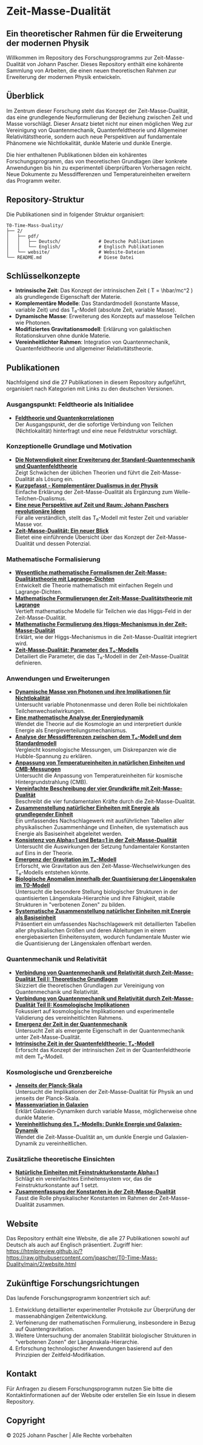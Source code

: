 # Zeit-Masse-Dualität

## Ein theoretischer Rahmen für die Erweiterung der modernen Physik

Willkommen im Repository des Forschungsprogramms zur Zeit-Masse-Dualität von Johann Pascher. Dieses Repository enthält eine kohärente Sammlung von Arbeiten, die einen neuen theoretischen Rahmen zur Erweiterung der modernen Physik entwickeln.

## Überblick

Im Zentrum dieser Forschung steht das Konzept der Zeit-Masse-Dualität, das eine grundlegende Neuformulierung der Beziehung zwischen Zeit und Masse vorschlägt. Dieser Ansatz bietet nicht nur einen möglichen Weg zur Vereinigung von Quantenmechanik, Quantenfeldtheorie und Allgemeiner Relativitätstheorie, sondern auch neue Perspektiven auf fundamentale Phänomene wie Nichtlokalität, dunkle Materie und dunkle Energie.

Die hier enthaltenen Publikationen bilden ein kohärentes Forschungsprogramm, das von theoretischen Grundlagen über konkrete Anwendungen bis hin zu experimentell überprüfbaren Vorhersagen reicht. Neue Dokumente zu Messdifferenzen und Temperatureinheiten erweitern das Programm weiter.

## Repository-Struktur

Die Publikationen sind in folgender Struktur organisiert:
```
T0-Time-Mass-Duality/
├── 2/
│   ├── pdf/
│   │   ├── Deutsch/              # Deutsche Publikationen
│   │   └── English/              # Englisch Publikationen
│   └── website/                  # Website-Dateien
└── README.md                     # Diese Datei
```


## Schlüsselkonzepte

- **Intrinsische Zeit**: Das Konzept der intrinsischen Zeit \( T = \hbar/mc^2 \) als grundlegende Eigenschaft der Materie.
- **Komplementäre Modelle**: Das Standardmodell (konstante Masse, variable Zeit) und das T₀-Modell (absolute Zeit, variable Masse).
- **Dynamische Masse**: Erweiterung des Konzepts auf masselose Teilchen wie Photonen.
- **Modifiziertes Gravitationsmodell**: Erklärung von galaktischen Rotationskurven ohne dunkle Materie.
- **Vereinheitlichter Rahmen**: Integration von Quantenmechanik, Quantenfeldtheorie und allgemeiner Relativitätstheorie.

## Publikationen

Nachfolgend sind die 27 Publikationen in diesem Repository aufgeführt, organisiert nach Kategorien mit Links zu den deutschen Versionen.

### Ausgangspunkt: Feldtheorie als Initialidee

- **[Feldtheorie und Quantenkorrelationen](https://github.com/jpascher/T0-Time-Mass-Duality/blob/main/2/pdf/Deutsch/FeldtheorieQuanten.pdf)**  
  Der Ausgangspunkt, der die sofortige Verbindung von Teilchen (Nichtlokalität) hinterfragt und eine neue Feldstruktur vorschlägt.

### Konzeptionelle Grundlage und Motivation

- **[Die Notwendigkeit einer Erweiterung der Standard-Quantenmechanik und Quantenfeldtheorie](https://github.com/jpascher/T0-Time-Mass-Duality/blob/main/2/pdf/Deutsch/NotwendigkeitQMErweiterung.pdf)**  
  Zeigt Schwächen der üblichen Theorien und führt die Zeit-Masse-Dualität als Lösung ein.
- **[Kurzgefasst - Komplementärer Dualismus in der Physik](https://github.com/jpascher/T0-Time-Mass-Duality/blob/main/2/pdf/Deutsch/KurzKomplementDualPhysik.pdf)**  
  Einfache Erklärung der Zeit-Masse-Dualität als Ergänzung zum Welle-Teilchen-Dualismus.
- **[Eine neue Perspektive auf Zeit und Raum: Johann Paschers revolutionäre Ideen](https://github.com/jpascher/T0-Time-Mass-Duality/blob/main/2/pdf/Deutsch/ZeitRaumPascher.pdf)**  
  Für alle verständlich, stellt das T₀-Modell mit fester Zeit und variabler Masse vor.
- **[Zeit-Masse-Dualität: Ein neuer Blick](https://github.com/jpascher/T0-Time-Mass-Duality/blob/main/2/pdf/Deutsch/ZeitMasseNeuerBlick.pdf)**  
  Bietet eine einführende Übersicht über das Konzept der Zeit-Masse-Dualität und dessen Potenzial.

### Mathematische Formalisierung

- **[Wesentliche mathematische Formalismen der Zeit-Masse-Dualitätstheorie mit Lagrange-Dichten](https://github.com/jpascher/T0-Time-Mass-Duality/blob/main/2/pdf/Deutsch/MathZeitMasseLagrangeDicht.pdf)**  
  Entwickelt die Theorie mathematisch mit einfachen Regeln und Lagrange-Dichten.
- **[Mathematische Formulierungen der Zeit-Masse-Dualitätstheorie mit Lagrange](https://github.com/jpascher/T0-Time-Mass-Duality/blob/main/2/pdf/Deutsch/MathZeitMasseLagrange.pdf)**  
  Vertieft mathematische Modelle für Teilchen wie das Higgs-Feld in der Zeit-Masse-Dualität.
- **[Mathematische Formulierung des Higgs-Mechanismus in der Zeit-Masse-Dualität](https://github.com/jpascher/T0-Time-Mass-Duality/blob/main/2/pdf/Deutsch/MathHiggsZeitMasse.pdf)**  
  Erklärt, wie der Higgs-Mechanismus in die Zeit-Masse-Dualität integriert wird.
- **[Zeit-Masse-Dualität: Parameter des T₀-Modells](https://github.com/jpascher/T0-Time-Mass-Duality/blob/main/2/pdf/Deutsch/ZeitMasseT0Params.pdf)**  
  Detailiert die Parameter, die das T₀-Modell in der Zeit-Masse-Dualität definieren.

### Anwendungen und Erweiterungen

- **[Dynamische Masse von Photonen und ihre Implikationen für Nichtlokalität](https://github.com/jpascher/T0-Time-Mass-Duality/blob/main/2/pdf/Deutsch/DynMassePhotonenNichtlokal.pdf)**  
  Untersucht variable Photonenmasse und deren Rolle bei nichtlokalen Teilchenwechselwirkungen.
- **[Eine mathematische Analyse der Energiedynamik](https://github.com/jpascher/T0-Time-Mass-Duality/blob/main/2/pdf/Deutsch/MathEnergiedynamik.pdf)**  
  Wendet die Theorie auf die Kosmologie an und interpretiert dunkle Energie als Energieverteilungsmechanismus.
- **[Analyse der Messdifferenzen zwischen dem T₀-Modell und dem Standardmodell](https://github.com/jpascher/T0-Time-Mass-Duality/blob/main/2/pdf/Deutsch/MessdifferenzenT0Standard.pdf)**  
  Vergleicht kosmologische Messungen, um Diskrepanzen wie die Hubble-Spannung zu erklären.
- **[Anpassung von Temperatureinheiten in natürlichen Einheiten und CMB-Messungen](https://github.com/jpascher/T0-Time-Mass-Duality/blob/main/2/pdf/Deutsch/TempEinheitenCMB.pdf)**  
  Untersucht die Anpassung von Temperatureinheiten für kosmische Hintergrundstrahlung (CMB).
- **[Vereinfachte Beschreibung der vier Grundkräfte mit Zeit-Masse-Dualität](https://github.com/jpascher/T0-Time-Mass-Duality/blob/main/2/pdf/Deutsch/VierKraefteZeitMasse.pdf)**  
  Beschreibt die vier fundamentalen Kräfte durch die Zeit-Masse-Dualität.
- **[Zusammenstellung natürlicher Einheiten mit Energie als grundlegender Einheit](https://github.com/jpascher/T0-Time-Mass-Duality/blob/main/2/pdf/Deutsch/NatEinheitenSystematik.pdf)**  
  Ein umfassendes Nachschlagewerk mit ausführlichen Tabellen aller physikalischen Zusammenhänge und Einheiten, die systematisch aus Energie als Basiseinheit abgeleitet werden.
- **[Konsistenz von Alpha=1 und Beta=1 in der Zeit-Masse-Dualität](https://github.com/jpascher/T0-Time-Mass-Duality/blob/main/2/pdf/Deutsch/Alpha1Beta1Konsistenz.pdf)**  
  Untersucht die Auswirkungen der Setzung fundamentaler Konstanten auf Eins in der Theorie.
- **[Emergenz der Gravitation im T₀-Modell](https://github.com/jpascher/T0-Time-Mass-Duality/blob/main/2/pdf/Deutsch/EmergentGravT0.pdf)**  
  Erforscht, wie Gravitation aus den Zeit-Masse-Wechselwirkungen des T₀-Modells entstehen könnte.
- **[Biologische Anomalien innerhalb der Quantisierung der Längenskalen im T0-Modell](https://github.com/jpascher/T0-Time-Mass-Duality/blob/main/2/pdf/Deutsch/BiologischeSysteme.pdf)**  
  Untersucht die besondere Stellung biologischer Strukturen in der quantisierten Längenskala-Hierarchie und ihre Fähigkeit, stabile Strukturen in "verbotenen Zonen" zu bilden.
- **[Systematische Zusammenstellung natürlicher Einheiten mit Energie als Basiseinheit](https://github.com/jpascher/T0-Time-Mass-Duality/blob/main/2/pdf/Deutsch/NatEinheitenSystematik.pdf)**  
  Präsentiert ein umfassendes Nachschlagewerk mit detaillierten Tabellen aller physikalischen Größen und deren Ableitungen in einem energiebasierten Einheitensystem, wodurch fundamentale Muster wie die Quantisierung der Längenskalen offenbart werden.

### Quantenmechanik und Relativität

- **[Verbindung von Quantenmechanik und Relativität durch Zeit-Masse-Dualität Teil I: Theoretische Grundlagen](https://github.com/jpascher/T0-Time-Mass-Duality/blob/main/2/pdf/Deutsch/QMRelTimeMassPart1.pdf)**  
  Skizziert die theoretischen Grundlagen zur Vereinigung von Quantenmechanik und Relativität.
- **[Verbindung von Quantenmechanik und Relativität durch Zeit-Masse-Dualität Teil II: Kosmologische Implikationen](https://github.com/jpascher/T0-Time-Mass-Duality/blob/main/2/pdf/Deutsch/QMRelTimeMassPart2.pdf)**  
  Fokussiert auf kosmologische Implikationen und experimentelle Validierung des vereinheitlichten Rahmens.
- **[Emergenz der Zeit in der Quantenmechanik](https://github.com/jpascher/T0-Time-Mass-Duality/blob/main/2/pdf/Deutsch/ZeitEmergentQM.pdf)**  
  Untersucht Zeit als emergente Eigenschaft in der Quantenmechanik unter Zeit-Masse-Dualität.
- **[Intrinsische Zeit in der Quantenfeldtheorie: T₀-Modell](https://github.com/jpascher/T0-Time-Mass-Duality/blob/main/2/pdf/Deutsch/QFTIntrinsischesZeitT0.pdf)**  
  Erforscht das Konzept der intrinsischen Zeit in der Quantenfeldtheorie mit dem T₀-Modell.

### Kosmologische und Grenzbereiche

- **[Jenseits der Planck-Skala](https://github.com/jpascher/T0-Time-Mass-Duality/blob/main/2/pdf/Deutsch/JenseitsPlanck.pdf)**  
  Untersucht die Implikationen der Zeit-Masse-Dualität für Physik an und jenseits der Planck-Skala.
- **[Massenvariation in Galaxien](https://github.com/jpascher/T0-Time-Mass-Duality/blob/main/2/pdf/Deutsch/MassVarGalaxien.pdf)**  
  Erklärt Galaxien-Dynamiken durch variable Masse, möglicherweise ohne dunkle Materie.
- **[Vereinheitlichung des T₀-Modells: Dunkle Energie und Galaxien-Dynamik](https://github.com/jpascher/T0-Time-Mass-Duality/blob/main/2/pdf/Deutsch/T0VereinheitlichungDEGal.pdf)**  
  Wendet die Zeit-Masse-Dualität an, um dunkle Energie und Galaxien-Dynamik zu vereinheitlichen.

### Zusätzliche theoretische Einsichten

- **[Natürliche Einheiten mit Feinstrukturkonstante Alpha=1](https://github.com/jpascher/T0-Time-Mass-Duality/blob/main/2/pdf/Deutsch/NatEinheitenAlpha1.pdf)**  
  Schlägt ein vereinfachtes Einheitensystem vor, das die Feinstrukturkonstante auf 1 setzt.
- **[Zusammenfassung der Konstanten in der Zeit-Masse-Dualität](https://github.com/jpascher/T0-Time-Mass-Duality/blob/main/2/pdf/Deutsch/ZusammenfassungKonstanten.pdf)**  
  Fasst die Rolle physikalischer Konstanten im Rahmen der Zeit-Masse-Dualität zusammen.

## Website

Das Repository enthält eine Website, die alle 27 Publikationen sowohl auf Deutsch als auch auf Englisch präsentiert. Zugriff hier:
https://htmlpreview.github.io/?https://raw.githubusercontent.com/jpascher/T0-Time-Mass-Duality/main/2/website.html

## Zukünftige Forschungsrichtungen

Das laufende Forschungsprogramm konzentriert sich auf:
1. Entwicklung detaillierter experimenteller Protokolle zur Überprüfung der massenabhängigen Zeitentwicklung.
2. Verfeinerung der mathematischen Formulierung, insbesondere in Bezug auf Quantengravitation.
3. Weitere Untersuchung der anomalen Stabilität biologischer Strukturen in "verbotenen Zonen" der Längenskala-Hierarchie.
4. Erforschung technologischer Anwendungen basierend auf den Prinzipien der Zeitfeld-Modifikation.

## Kontakt

Für Anfragen zu diesem Forschungsprogramm nutzen Sie bitte die Kontaktinformationen auf der Website oder erstellen Sie ein Issue in diesem Repository.

## Copyright

© 2025 Johann Pascher | Alle Rechte vorbehalten